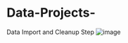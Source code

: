 # Data-Projects-

Data Import and Cleanup Step
![image](https://github.com/user-attachments/assets/1439b542-b47c-4dde-8d98-828d408f7228)
